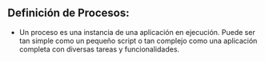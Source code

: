 ## Definición de Procesos:
- Un proceso es una instancia de una aplicación en ejecución. Puede ser tan simple como un pequeño script o tan complejo como una aplicación completa con diversas tareas y funcionalidades.